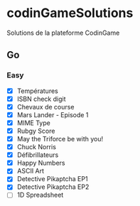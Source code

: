 # codinGameSolutions
Solutions de la plateforme CodinGame

## Go

### Easy
-  [x] Températures
-  [x] ISBN check digit
-  [x] Chevaux de course
-  [x] Mars Lander - Episode 1
-  [x] MIME Type
-  [x] Rubgy Score
-  [x] May the Triforce be with you!
-  [x] Chuck Norris
-  [x] Défibrillateurs
-  [x] Happy Numbers
-  [x] ASCII Art
-  [x] Detective Pikaptcha EP1
-  [x] Detective Pikaptcha EP2
-  [ ] 1D Spreadsheet
